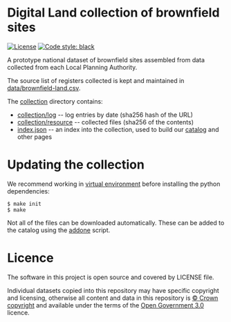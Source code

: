 # Digital Land collection of brownfield sites

[![License](https://img.shields.io/github/license/mashape/apistatus.svg)](https://github.com/digital-land/brownfield-sites/blob/master/LICENSE)
[![Code style: black](https://img.shields.io/badge/code%20style-black-000000.svg)](https://black.readthedocs.io/en/stable/)

A prototype national dataset of brownfield sites assembled from data collected from each Local Planning Authority.

The source list of registers collected is kept and maintained in [data/brownfield-land.csv](data/brownfield-land.csv).

The [collection](collection) directory contains:

* [collection/log](collection/log) -- log entries by date (sha256 hash of the URL)
* [collection/resource](collection/resource) -- collected files (sha256 of the contents)
* [index.json](collection/index.json) -- an index into the collection, used to build our [catalog](https://digital-land.github.io/catalog/) and other pages

# Updating the collection

We recommend working in [virtual environment](http://docs.python-guide.org/en/latest/dev/virtualenvs/) before installing the python dependencies:

    $ make init
    $ make

Not all of the files can be downloaded automatically. These can be added to the catalog using the [addone](bin/addone.py) script.

# Licence

The software in this project is open source and covered by LICENSE file.

Individual datasets copied into this repository may have specific copyright and licensing, otherwise all content and data in this repository is
[© Crown copyright](http://www.nationalarchives.gov.uk/information-management/re-using-public-sector-information/copyright-and-re-use/crown-copyright/)
and available under the terms of the [Open Government 3.0](https://www.nationalarchives.gov.uk/doc/open-government-licence/version/3/) licence.
